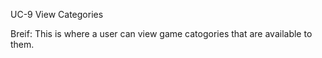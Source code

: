 UC-9 View Categories

Breif:
This is where a user can view game catogories that are available to them.